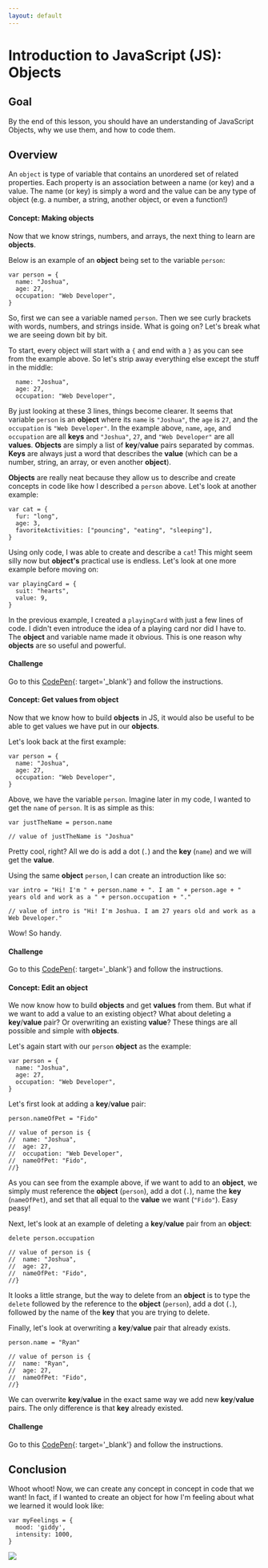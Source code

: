```yaml
---
layout: default
---
```


# Introduction to JavaScript (JS): Objects

## Goal
By the end of this lesson, you should have an understanding of JavaScript Objects, why we use them, and how to code them.

## Overview
An `object` is type of variable that contains an unordered set of related properties.  Each property is an association between a name (or key) and a value.  The name (or key) is simply a word and the value can be any type of object (e.g. a number, a string, another object, or even a function!)

#### Concept: Making objects

Now that we know strings, numbers, and arrays, the next thing to learn are **objects**.

Below is an example of an **object** being set to the variable `person`:

```
var person = {
  name: "Joshua",
  age: 27,
  occupation: "Web Developer",
}
```

So, first we can see a variable named `person`. Then we see curly brackets with words, numbers, and strings inside. What is going on? Let's break what we are seeing down bit by bit. 

To start, every object will start with a `{` and end with a `}` as you can see from the example above. So let's strip away everything else except the stuff in the middle:

```
  name: "Joshua",
  age: 27,
  occupation: "Web Developer",
```

By just looking at these 3 lines, things become clearer. It seems that variable `person` is an **object** where its `name` is `"Joshua"`, the `age` is `27`, and the `occupation` is `"Web Developer"`. In the example above, `name`, `age`, and `occupation` are all **keys** and `"Joshua"`, `27`, and `"Web Developer"` are all **values**. **Objects** are simply a list of **key**/**value** pairs separated by commas. **Keys** are always just a word that describes the **value** (which can be a number, string, an array, or even another **object**).

**Objects** are really neat because they allow us to describe and create concepts in code like how I described a `person` above. Let's look at another example:

```
var cat = {
  fur: "long",
  age: 3,
  favoriteActivities: ["pouncing", "eating", "sleeping"],
}
```

Using only code, I was able to create and describe a `cat`! This might seem silly now but **object's** practical use is endless. Let's look at one more example before moving on:

```
var playingCard = {
  suit: "hearts",
  value: 9,
}
```

In the previous example, I created a `playingCard` with just a few lines of code. I didn't even introduce the idea of a playing card nor did I have to. The **object** and variable name made it obvious. This is one reason why **objects** are so useful and powerful.

#### Challenge

Go to this [CodePen](https://codepen.io/jorymullet/pen/RwGgjMe){: target='_blank'} and follow the instructions.


#### Concept: Get values from object

Now that we know how to build **objects** in JS, it would also be useful to be able to get values we have put in our **objects**.

Let's look back at the first example: 

```
var person = {
  name: "Joshua",
  age: 27,
  occupation: "Web Developer",
}
```

Above, we have the variable `person`. Imagine later in my code, I wanted to get the `name` of `person`. It is as simple as this:

```
var justTheName = person.name

// value of justTheName is "Joshua"
```

Pretty cool, right? All we do is add a dot (`.`) and the **key** (`name`) and we will get the **value**.

Using the same **object** `person`, I can create an introduction like so:

```
var intro = "Hi! I'm " + person.name + ". I am " + person.age + " years old and work as a " + person.occupation + "."

// value of intro is "Hi! I'm Joshua. I am 27 years old and work as a Web Developer."
```

Wow! So handy.

#### Challenge

Go to this [CodePen](https://codepen.io/jorymullet/pen/LYRLOar){: target='_blank'} and follow the instructions.


#### Concept: Edit an object

We now know how to build **objects** and get **values** from them. But what if we want to add a value to an existing object? What about deleting a **key**/**value** pair? Or overwriting an existing **value**? These things are all possible and simple with **objects**.

Let's again start with our `person` **object** as the example:

```
var person = {
  name: "Joshua",
  age: 27,
  occupation: "Web Developer",
}
```

Let's first look at adding a **key**/**value** pair:

```
person.nameOfPet = "Fido"

// value of person is {
//  name: "Joshua",
//  age: 27, 
//  occupation: "Web Developer", 
//  nameOfPet: "Fido",
//}
```

As you can see from the example above, if we want to add to an **object**, we simply must reference the **object** (`person`), add a dot (`.`), name the **key** (`nameOfPet`), and set that all equal to the **value** we want (`"Fido"`). Easy peasy!

Next, let's look at an example of deleting a **key**/**value** pair from an **object**:

```
delete person.occupation

// value of person is {
//  name: "Joshua",
//  age: 27, 
//  nameOfPet: "Fido",
//}
```

It looks a little strange, but the way to delete from an **object** is to type the `delete` followed by the reference to the **object** (`person`), add a dot (`.`), followed by the name of the **key** that you are trying to delete.

Finally, let's look at overwriting a **key**/**value** pair that already exists.

```
person.name = "Ryan"

// value of person is {
//  name: "Ryan",
//  age: 27, 
//  nameOfPet: "Fido",
//}
```

We can overwrite **key**/**value** in the exact same way we add new **key**/**value** pairs. The only difference is that **key** already existed.

#### Challenge

Go to this [CodePen](https://codepen.io/jorymullet/pen/LYRLeBo){: target='_blank'} and follow the instructions.

## Conclusion

Whoot whoot! Now, we can create any concept in concept in code that we want! In fact, if I wanted to create an object for how I'm feeling about what we learned it would look like:

```
var myFeelings = {
  mood: 'giddy',
  intensity: 1000,
}
```

![](https://cdn125.picsart.com/212345420005202.gif?to=min&r=640)